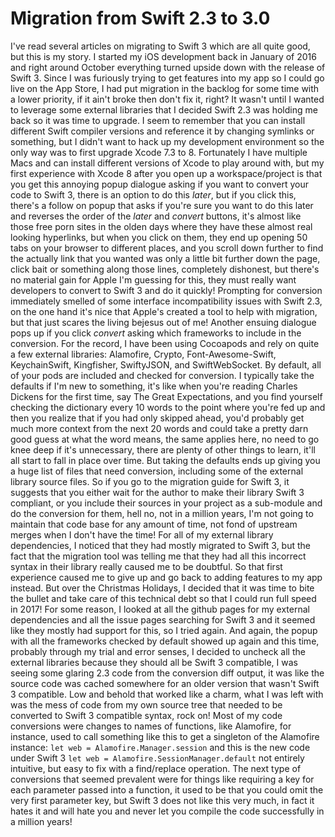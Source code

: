 # Migration from Swift 2.3 to 3.0

I've read several articles on migrating to Swift 3 which are all quite good, but this is my story.  I started my iOS development back in January of 2016 and right around October everything turned upside down with the release of Swift 3.  Since I was furiously trying to get features into my app so I could go live on the App Store, I had put migration in the backlog for some time with a lower priority, if it ain't broke then don't fix it, right?  It wasn't until I wanted to leverage some external libraries that I decided Swift 2.3 was holding me back so it was time to upgrade.  I seem to remember that you can install different Swift compiler versions and reference it by changing symlinks or something, but I didn't want to hack up my development environment so the only way was to first upgrade Xcode 7.3 to 8.  Fortunately I have multiple Macs and can install different versions of Xcode to play around with, but my first experience with Xcode 8 after you open up a workspace/project is that you get this annoying popup dialogue asking if you want to convert your code to Swift 3, there is an option to do this _later_, but if you click this, there's a follow on popup that asks if you're sure you want to do this later and reverses the order of the _later_ and _convert_ buttons, it's almost like those free porn sites in the olden days where they have these almost real looking hyperlinks, but when you click on them, they end up opening 50 tabs on your browser to different places, and you scroll down further to find the actually link that you wanted was only a little bit further down the page, click bait or something along those lines, completely dishonest, but there's no material gain for Apple I'm guessing for this, they must really want developers to convert to Swift 3 and do it quickly!  Prompting for conversion immediately smelled of some interface incompatibility issues with Swift 2.3, on the one hand it's nice that Apple's created a tool to help with migration, but that just scares the living bejesus out of me!  Another ensuing dialogue pops up if you click _convert_ asking which frameworks to include in the conversion.  For the record, I have been using Cocoapods and rely on quite a few external libraries:  Alamofire, Crypto, Font-Awesome-Swift, KeychainSwift, Kingfisher, SwiftyJSON, and SwiftWebSocket.  By default, all of your pods are included and checked for conversion.  I typically take the defaults if I'm new to something, it's like when you're reading Charles Dickens for the first time, say The Great Expectations, and you find yourself checking the dictionary every 10 words to the point where you're fed up and then you realize that if you had only skipped ahead, you'd probably get much more context from the next 20 words and could take a pretty darn good guess at what the word means, the same applies here, no need to go knee deep if it's unnecessary, there are plenty of other things to learn, it'll all start to fall in place over time.  But taking the defaults ends up giving you a huge list of files that need conversion, including some of the external library source files.  So if you go to the migration guide for Swift 3, it suggests that you either wait for the author to make their library Swift 3 compliant, or you include their sources in your project as a sub-module and do the conversion for them, hell no, not in a million years, I'm not going to maintain that code base for any amount of time, not fond of upstream merges when I don't have the time!  For all of my external library dependencies, I noticed that they had mostly migrated to Swift 3, but the fact that the migration tool was telling me that they had all this incorrect syntax in their library really caused me to be doubtful.
So that first experience caused me to give up and go back to adding features to my app instead.  But over the Christmas Holidays, I decided that it was time to bite the bullet and take care of this technical debt so that I could run full speed in 2017!  For some reason, I looked at all the github pages for my external dependencies and all the issue pages searching for Swift 3 and it seemed like they mostly had support for this, so I tried again.  And again, the popup with all the frameworks checked by default showed up again and this time, probably through my trial and error senses, I decided to uncheck all the external libraries because they should all be Swift 3 compatible, I was seeing some glaring 2.3 code from the conversion diff output, it was like the source code was cached somewhere for an older version that wasn't Swift 3 compatible.  Low and behold that worked like a charm, what I was left with was the mess of code from my own source tree that needed to be converted to Swift 3 compatible syntax, rock on!
Most of my code conversions were changes to names of functions, like Alamofire, for instance, used to call something like this to get a singleton of the Alamofire instance:
`let web = Alamofire.Manager.session`
and this is the new code under Swift 3
`let web = Alamofire.SessionManager.default`
not entirely intuitive, but easy to fix with a find/replace operation.  The next type of conversions that seemed prevalent were for things like requiring a key for each parameter passed into a function, it used to be that you could omit the very first parameter key, but Swift 3 does not like this very much, in fact it hates it and will hate you and never let you compile the code successfully in a million years!
